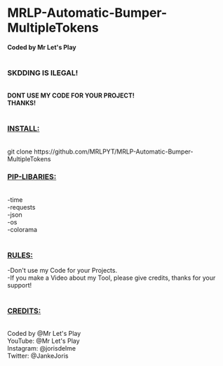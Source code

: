 # MRLP-Automatic-Bumper-MultipleTokens
<!DOCTYPE html>
<body>
    <b>Coded by Mr Let's Play</b><br><br>
    <b><h3>SKDDING IS ILEGAL!</h3><br>DONT USE MY CODE FOR YOUR PROJECT!<br>THANKS!</b>
    <br>
    <br>
    <h3><u><b>INSTALL:</b></u></h3><br>
    git clone https://github.com/MRLPYT/MRLP-Automatic-Bumper-MultipleTokens<br>
    <h3><u><b>PIP-LIBARIES:</b></u></h3><br>
    -time<br>
    -requests<br>
    -json<br>
    -os<br>
    -colorama<br><br>
    <h3><u><b>RULES:</b></u></h3>
    -Don't use my Code for your Projects.<br>
    -If you make a Video about my Tool, please give credits, thanks for your support!<br>
    <br>
    <h3><u><b>CREDITS:</b></u></h3><br>
    Coded by @Mr Let's Play<br>
    YouTube: @Mr Let's Play<br>
    Instagram: @jorisdelme<br>
    Twitter: @JankeJoris<br>
    <br>
</body>
</html>
